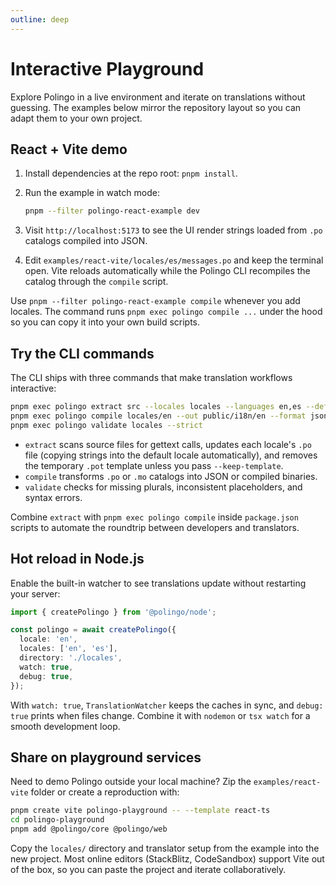 ```yaml
---
outline: deep
---
```


# Interactive Playground

Explore Polingo in a live environment and iterate on translations without guessing. The examples below mirror the repository layout so you can adapt them to your own project.

## React + Vite demo

1. Install dependencies at the repo root: `pnpm install`.
2. Run the example in watch mode:

   ```bash
   pnpm --filter polingo-react-example dev
   ```

3. Visit `http://localhost:5173` to see the UI render strings loaded from `.po` catalogs compiled into JSON.
4. Edit `examples/react-vite/locales/es/messages.po` and keep the terminal open. Vite reloads automatically while the Polingo CLI recompiles the catalog through the `compile` script.

Use `pnpm --filter polingo-react-example compile` whenever you add locales. The command runs `pnpm exec polingo compile ...` under the hood so you can copy it into your own build scripts.

## Try the CLI commands

The CLI ships with three commands that make translation workflows interactive:

```bash
pnpm exec polingo extract src --locales locales --languages en,es --default-locale en
pnpm exec polingo compile locales/en --out public/i18n/en --format json
pnpm exec polingo validate locales --strict
```

- `extract` scans source files for gettext calls, updates each locale's `.po` file (copying strings into the default locale automatically), and removes the temporary `.pot` template unless you pass `--keep-template`.
- `compile` transforms `.po` or `.mo` catalogs into JSON or compiled binaries.
- `validate` checks for missing plurals, inconsistent placeholders, and syntax errors.

Combine `extract` with `pnpm exec polingo compile` inside `package.json` scripts to automate the roundtrip between developers and translators.

## Hot reload in Node.js

Enable the built-in watcher to see translations update without restarting your server:

```ts
import { createPolingo } from '@polingo/node';

const polingo = await createPolingo({
  locale: 'en',
  locales: ['en', 'es'],
  directory: './locales',
  watch: true,
  debug: true,
});
```

With `watch: true`, `TranslationWatcher` keeps the caches in sync, and `debug: true` prints when files change. Combine it with `nodemon` or `tsx watch` for a smooth development loop.

## Share on playground services

Need to demo Polingo outside your local machine? Zip the `examples/react-vite` folder or create a reproduction with:

```bash
pnpm create vite polingo-playground -- --template react-ts
cd polingo-playground
pnpm add @polingo/core @polingo/web
```

Copy the `locales/` directory and translator setup from the example into the new project. Most online editors (StackBlitz, CodeSandbox) support Vite out of the box, so you can paste the project and iterate collaboratively.
